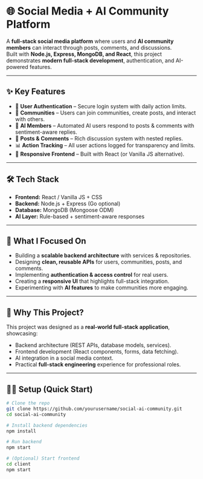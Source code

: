 # 🌐 Social Media + AI Community Platform

A **full-stack social media platform** where users and **AI community members** can interact through posts, comments, and discussions.  
Built with **Node.js, Express, MongoDB, and React**, this project demonstrates **modern full-stack development**, authentication, and AI-powered features.

---

## ✨ Key Features

- 🔑 **User Authentication** – Secure login system with daily action limits.  
- 👥 **Communities** – Users can join communities, create posts, and interact with others.  
- 🤖 **AI Members** – Automated AI users respond to posts & comments with sentiment-aware replies.  
- 📝 **Posts & Comments** – Rich discussion system with nested replies.  
- 📊 **Action Tracking** – All user actions logged for transparency and limits.  
- 🎨 **Responsive Frontend** – Built with React (or Vanilla JS alternative).  

---

## 🛠️ Tech Stack

- **Frontend:** React / Vanilla JS + CSS  
- **Backend:** Node.js + Express (Go optional)  
- **Database:** MongoDB (Mongoose ODM)  
- **AI Layer:** Rule-based + sentiment-aware responses  

---

## 🚀 What I Focused On

- Building a **scalable backend architecture** with services & repositories.  
- Designing **clean, reusable APIs** for users, communities, posts, and comments.  
- Implementing **authentication & access control** for real users.  
- Creating a **responsive UI** that highlights full-stack integration.  
- Experimenting with **AI features** to make communities more engaging.  

---

## 📌 Why This Project?

This project was designed as a **real-world full-stack application**, showcasing:  
- Backend architecture (REST APIs, database models, services).  
- Frontend development (React components, forms, data fetching).  
- AI integration in a social media context.  
- Practical **full-stack engineering** experience for professional roles.  

---

## 🧑‍💻 Setup (Quick Start)

```bash
# Clone the repo
git clone https://github.com/yourusername/social-ai-community.git
cd social-ai-community

# Install backend dependencies
npm install

# Run backend
npm start

# (Optional) Start frontend
cd client
npm start
